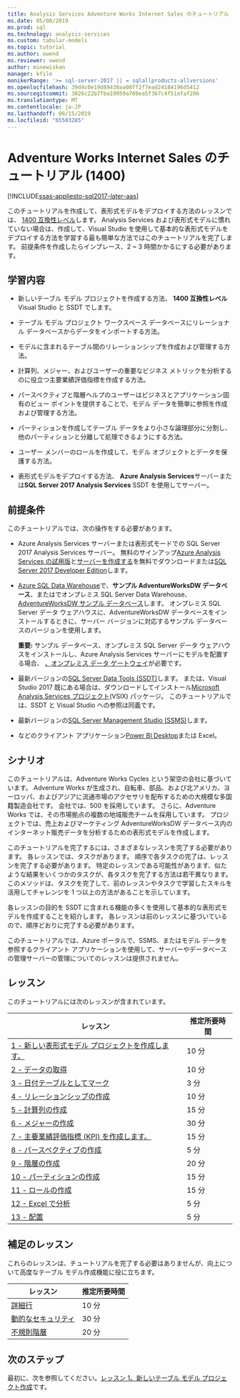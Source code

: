 ```yaml
---
title: Analysis Services Adventure Works Internet Sales のチュートリアル (1400) |Microsoft Docs
ms.date: 05/08/2019
ms.prod: sql
ms.technology: analysis-services
ms.custom: tabular-models
ms.topic: tutorial
ms.author: owend
ms.reviewer: owend
author: minewiskan
manager: kfile
monikerRange: '>= sql-server-2017 || = sqlallproducts-allversions'
ms.openlocfilehash: 39d4c0e19d89438aa08ff2f7ead24184196d5412
ms.sourcegitcommit: 3026c22b7fba19059a769ea5f367c4f51efaf286
ms.translationtype: MT
ms.contentlocale: ja-JP
ms.lasthandoff: 06/15/2019
ms.locfileid: "65503285"
---
```

# <a name="adventure-works-internet-sales-tutorial-1400"></a>Adventure Works Internet Sales のチュートリアル (1400)

[!INCLUDE[ssas-appliesto-sql2017-later-aas](../../includes/ssas-appliesto-sql2017-later-aas.md)]

このチュートリアルを作成して、表形式モデルをデプロイする方法のレッスンでは、 [1400 互換性レベル](../tabular-models/compatibility-level-for-tabular-models-in-analysis-services.md)します。 Analysis Services および表形式モデルに慣れていない場合は、作成して、Visual Studio を使用して基本的な表形式モデルをデプロイする方法を学習する最も簡単な方法ではこのチュートリアルを完了します。 前提条件を作成したらインプレース、2 ~ 3 時間かかるにする必要があります。  
  
## <a name="what-you-learn"></a>学習内容   
  
-   新しいテーブル モデル プロジェクトを作成する方法、 **1400 互換性レベル**Visual Studio と SSDT でします。
  
-   テーブル モデル プロジェクト ワークスペース データベースにリレーショナル データベースからデータをインポートする方法。  
  
-   モデルに含まれるテーブル間のリレーションシップを作成および管理する方法。  
  
-   計算列、メジャー、およびユーザーの重要なビジネス メトリックを分析するのに役立つ主要業績評価指標を作成する方法。  
  
-   パースペクティブと階層ヘルプのユーザーはビジネスとアプリケーション固有のビュー ポイントを提供することで、モデル データを簡単に参照を作成および管理する方法。  
  
-   パーティションを作成してテーブル データをより小さな論理部分に分割し、他のパーティションと分離して処理できるようにする方法。  
  
-   ユーザー メンバーのロールを作成して、モデル オブジェクトとデータを保護する方法。  
  
-   表形式モデルをデプロイする方法、 **Azure Analysis Services**サーバーまたは**SQL Server 2017 Analysis Services** SSDT を使用してサーバー。  
  
## <a name="prerequisites"></a>前提条件  

このチュートリアルでは、次の操作をする必要があります。  
  
-   Azure Analysis Services サーバーまたは表形式モードでの SQL Server 2017 Analysis Services サーバー。 無料のサインアップ[Azure Analysis Services の試用版](https://azure.microsoft.com/services/analysis-services/)と[サーバーを作成する](https://docs.microsoft.com/azure/analysis-services/analysis-services-create-server)を無料でダウンロードまたは[SQL Server 2017 Developer Edition](https://www.microsoft.com/sql-server/sql-server-downloads)します。

-   [Azure SQL Data Warehouse](https://docs.microsoft.com/azure/sql-data-warehouse/create-data-warehouse-portal)で、**サンプル AdventureWorksDW データベース**、またはでオンプレミス SQL Server Data Warehouse、 [AdventureWorksDW サンプル データベース](https://github.com/Microsoft/sql-server-samples/releases/tag/adventureworks)します。 オンプレミス SQL Server データ ウェアハウスに、AdventureWorksDW データベースをインストールするときに、サーバー バージョンに対応するサンプル データベースのバージョンを使用します。 

    **重要:** サンプル データベース、オンプレミス SQL Server データ ウェアハウスをインストールし、Azure Analysis Services サーバーにモデルを配置する場合、 [、オンプレミス データ ゲートウェイ](https://docs.microsoft.com/azure/analysis-services/analysis-services-gateway)が必要です。

-   最新バージョンの[SQL Server Data Tools (SSDT)](https://msdn.microsoft.com/library/mt204009.aspx)します。 または、Visual Studio 2017 既にある場合は、ダウンロードしてインストール[Microsoft Analysis Services プロジェクト](https://marketplace.visualstudio.com/items?itemName=ProBITools.MicrosoftAnalysisServicesModelingProjects)(VSIX) パッケージ。 このチュートリアルでは、SSDT と Visual Studio への参照は同義です。 

-   最新バージョンの[SQL Server Management Studio (SSMS)](https://docs.microsoft.com/sql/ssms/download-sql-server-management-studio-ssms)します。    

-   などのクライアント アプリケーション[Power BI Desktop](https://powerbi.microsoft.com/desktop/)または Excel。 

## <a name="scenario"></a>シナリオ  

このチュートリアルは、Adventure Works Cycles という架空の会社に基づいています。 Adventure Works が生成され、自転車、部品、および北アメリカ、ヨーロッパ、およびアジアに流通市場のアクセサリを配布するための大規模な多国籍製造会社です。 会社では、500 を採用しています。 さらに、Adventure Works では、その市場拠点の複数の地域販売チームを採用しています。 プロジェクトでは、売上およびマーケティング AdventureWorksDW データベース内のインターネット販売データを分析するための表形式モデルを作成します。  
  
このチュートリアルを完了するには、さまざまなレッスンを完了する必要があります。 各レッスンでは、タスクがあります。 順序で各タスクの完了は、レッスンを完了する必要があります。 特定のレッスンである可能性があります、似たような結果をいくつかのタスクが、各タスクを完了する方法は若干異なります。 このメソッドは、タスクを完了して、前のレッスンやタスクで学習したスキルを活用してチャレンジを 1 つ以上の方法があることを示しています。  
  
各レッスンの目的を SSDT に含まれる機能の多くを使用して基本的な表形式モデルを作成することを紹介します。 各レッスンは前のレッスンに基づいているので、順序どおりに完了する必要があります。
  
このチュートリアルでは、Azure ポータルで、SSMS、またはモデル データを参照するクライアント アプリケーションを使用して、サーバーやデータベースの管理サーバーの管理についてのレッスンは提供されません。 


## <a name="lessons"></a>レッスン  

このチュートリアルには次のレッスンが含まれています。  
  
|レッスン|推定所要時間|  
|----------|------------------------------|  
|[1 - 新しい表形式モデル プロジェクトを作成します。](../tutorial-tabular-1400/as-lesson-1-create-a-new-tabular-model-project.md)|10 分|  
|[2 - データの取得](../tutorial-tabular-1400/as-lesson-2-get-data.md)|10 分|  
|[3 - 日付テーブルとしてマーク](../tutorial-tabular-1400/as-lesson-3-mark-as-date-table.md)|3 分|  
|[4 - リレーションシップの作成](../tutorial-tabular-1400/as-lesson-4-create-relationships.md)|10 分|  
|[5 - 計算列の作成](../tutorial-tabular-1400/as-lesson-5-create-calculated-columns.md)|15 分|
|[6 - メジャーの作成](../tutorial-tabular-1400/as-lesson-6-create-measures.md)|30 分|  
|[7 - 主要業績評価指標 (KPI) を作成します。](../tutorial-tabular-1400/as-lesson-7-create-key-performance-indicators.md)|15 分|  
|[8 - パースペクティブの作成](../tutorial-tabular-1400/as-lesson-8-create-perspectives.md)|5 分|  
|[9 - 階層の作成](../tutorial-tabular-1400/as-lesson-9-create-hierarchies.md)|20 分|  
|[10 - パーティションの作成](../tutorial-tabular-1400/as-lesson-10-create-partitions.md)|15 分|  
|[11 - ロールの作成](../tutorial-tabular-1400/as-lesson-11-create-roles.md)|15 分|  
|[12 - Excel で分析](../tutorial-tabular-1400/as-lesson-12-analyze-in-excel.md)|5 分| 
|[13 - 配置](../tutorial-tabular-1400/as-lesson-13-deploy.md)|5 分|  
  
## <a name="supplemental-lessons"></a>補足のレッスン  

これらのレッスンは、チュートリアルを完了する必要はありませんが、向上について高度なテーブル モデル作成機能に役に立ちます。  
  
|レッスン|推定所要時間|  
|----------|------------------------------|  
|[詳細行](../tutorial-tabular-1400/as-supplemental-lesson-detail-rows.md)|10 分|
|[動的なセキュリティ](../tutorial-tabular-1400/as-supplemental-lesson-dynamic-security.md)|30 分|
|[不規則階層](../tutorial-tabular-1400/as-supplemental-lesson-ragged-hierarchies.md)|20 分| 

  
## <a name="next-steps"></a>次のステップ  

最初に、次を参照してください。[レッスン 1。新しいテーブル モデル プロジェクト作成](../tutorial-tabular-1400/as-lesson-1-create-a-new-tabular-model-project.md)です。  
  
  
  

